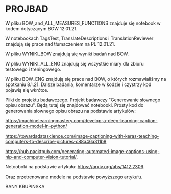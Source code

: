 # PROJBAD
W pliku BOW_and_ALL_MEASURES_FUNCTIONS znajduje się notebook w kodem dotyczącym BOW 12.01.21.

W notebookach TagsTest, TranslateDescriptions i TranslationReviewer znajdują się prace nad tłumaczeniem na PL 12.01.21.

W pliku WYNIKI_BOW znajdują się wyniki badań nad BOW.

W pliku WYNIKI_ALL_ENG znajdują się wszystkie miary dla zbioru testowego i treningowego.

W pliku BOW_ENG znajdują się prace nad BOW, o których rozmawialiśmy na spotkaniu 8.1.21. Dalsze badania, komentarze w kodzie i czystrzy kod pojawią się wkrótce.

Pliki do projektu badawczego.
Projekt badawczy "Generowanie słownego opisu obrazu".
Będą tutaj się znajdować notebooki.
Prosty kod do generowania słownego opisu obrazu na podstawie artykułów:

https://machinelearningmastery.com/develop-a-deep-learning-caption-generation-model-in-python/

https://towardsdatascience.com/image-captioning-with-keras-teaching-computers-to-describe-pictures-c88a46a311b8

https://hub.packtpub.com/generating-automated-image-captions-using-nlp-and-computer-vision-tutorial/.

Netooboki na podstawie artykułu: https://arxiv.org/abs/1412.2306.

Oraz przetrenowane modele na podstawie powyższego artykułu.

BANY KRUPIŃSKA
